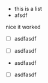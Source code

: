 *   this is a list
*   afsdf

nice it worked

*   [ ] asdfasdf

*   [ ] asdfasdf

<!---->

*   asdfasdf

<!---->

*   [ ] asdfasdf
